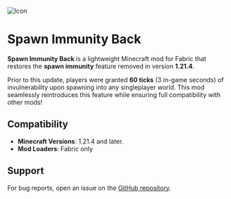 ![Icon](https://i.ibb.co/p4BZGrZ/icon.png "icon")

# Spawn Immunity Back

**Spawn Immunity Back** is a lightweight Minecraft mod for Fabric that restores the **spawn immunity** feature removed in version **1.21.4**. 

Prior to this update, players were granted **60 ticks** (3 in-game seconds) of invulnerability upon spawning into any singleplayer world. This mod seamlessly reintroduces this feature while ensuring full compatibility with other mods!

## Compatibility
- **Minecraft Versions**: 1.21.4 and later.
- **Mod Loaders**: Fabric only

## Support
For bug reports, open an issue on the [GitHub repository](https://github.com/TahirToprakKarabekiroglu/spawnimmunityback).